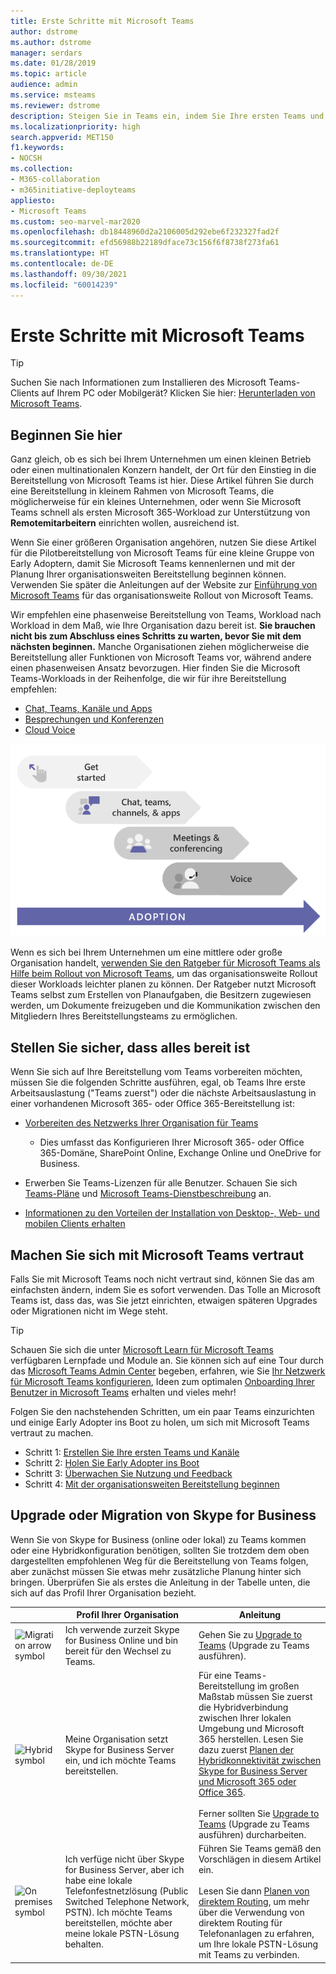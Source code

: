 ```yaml
---
title: Erste Schritte mit Microsoft Teams
author: dstrome
ms.author: dstrome
manager: serdars
ms.date: 01/28/2019
ms.topic: article
audience: admin
ms.service: msteams
ms.reviewer: dstrome
description: Steigen Sie in Teams ein, indem Sie Ihre ersten Teams und Kanäle bereitstellen, damit Sie Erfahrung in Teams aufbauen, bevor Sie es in der Organisation einführen.
ms.localizationpriority: high
search.appverid: MET150
f1.keywords:
- NOCSH
ms.collection:
- M365-collaboration
- m365initiative-deployteams
appliesto:
- Microsoft Teams
ms.custom: seo-marvel-mar2020
ms.openlocfilehash: db18448960d2a2106005d292ebe6f232327fad2f
ms.sourcegitcommit: efd56988b22189dface73c156f6f8738f273fa61
ms.translationtype: HT
ms.contentlocale: de-DE
ms.lasthandoff: 09/30/2021
ms.locfileid: "60014239"
---
```

# <a name="get-started-with-microsoft-teams"></a>Erste Schritte mit Microsoft Teams

> [!TIP]
> Suchen Sie nach Informationen zum Installieren des Microsoft Teams-Clients auf Ihrem PC oder Mobilgerät? Klicken Sie hier: [Herunterladen von Microsoft Teams](https://www.microsoft.com/microsoft-teams/download-app).

## <a name="start-here"></a>Beginnen Sie hier

Ganz gleich, ob es sich bei Ihrem Unternehmen um einen kleinen Betrieb oder einen multinationalen Konzern handelt, der Ort für den Einstieg in die Bereitstellung von Microsoft Teams ist hier. Diese Artikel führen Sie durch eine Bereitstellung in kleinem Rahmen von Microsoft Teams, die möglicherweise für ein kleines Unternehmen, oder wenn Sie Microsoft Teams schnell als ersten Microsoft 365-Workload zur Unterstützung von **Remotemitarbeitern** einrichten wollen, ausreichend ist.

Wenn Sie einer größeren Organisation angehören, nutzen Sie diese Artikel für die Pilotbereitstellung von Microsoft Teams für eine kleine Gruppe von Early Adoptern, damit Sie Microsoft Teams kennenlernen und mit der Planung Ihrer organisationsweiten Bereitstellung beginnen können. Verwenden Sie später die Anleitungen auf der Website zur [Einführung von Microsoft Teams](https://adoption.microsoft.com/microsoft-teams/#get-started) für das organisationsweite Rollout von Microsoft Teams.

Wir empfehlen eine phasenweise Bereitstellung von Teams, Workload nach Workload in dem Maß, wie Ihre Organisation dazu bereit ist. **Sie brauchen nicht bis zum Abschluss eines Schritts zu warten, bevor Sie mit dem nächsten beginnen.** Manche Organisationen ziehen möglicherweise die Bereitstellung aller Funktionen von Microsoft Teams vor, während andere einen phasenweisen Ansatz bevorzugen. Hier finden Sie die Microsoft Teams-Workloads in der Reihenfolge, die wir für ihre Bereitstellung empfehlen:

- [Chat, Teams, Kanäle und Apps](deploy-chat-teams-channels-microsoft-teams-landing-page.md)
- [Besprechungen und Konferenzen](deploy-meetings-microsoft-teams-landing-page.md)
- [Cloud Voice](cloud-voice-landing-page.md)

![Diagramm zur Veranschaulichung der Bereitstellungswege von Teams.](media/get-started-with-teams-quick-start-pathways.png)


Wenn es sich bei Ihrem Unternehmen um eine mittlere oder große Organisation handelt, [verwenden Sie den Ratgeber für Microsoft Teams als Hilfe beim Rollout von Microsoft Teams](use-advisor-teams-roll-out.md), um das organisationsweite Rollout dieser Workloads leichter planen zu können. Der Ratgeber nutzt Microsoft Teams selbst zum Erstellen von Planaufgaben, die Besitzern zugewiesen werden, um Dokumente freizugeben und die Kommunikation zwischen den Mitgliedern Ihres Bereitstellungsteams zu ermöglichen.

## <a name="make-sure-youre-ready"></a>Stellen Sie sicher, dass alles bereit ist

Wenn Sie sich auf Ihre Bereitstellung vom Teams vorbereiten möchten, müssen Sie die folgenden Schritte ausführen, egal, ob Teams Ihre erste Arbeitsauslastung ("Teams zuerst") oder die nächste Arbeitsauslastung in einer vorhandenen Microsoft 365- oder Office 365-Bereitstellung ist:

- [Vorbereiten des Netzwerks Ihrer Organisation für Teams](prepare-network.md)
  - Dies umfasst das Konfigurieren Ihrer Microsoft 365- oder Office 365-Domäne, SharePoint Online, Exchange Online und OneDrive for Business.

- Erwerben Sie Teams-Lizenzen für alle Benutzer. Schauen Sie sich [Teams-Pläne](https://www.microsoft.com/microsoft-365/microsoft-teams/compare-microsoft-teams-options) und [Microsoft Teams-Dienstbeschreibung](/office365/servicedescriptions/teams-service-description) an.

- [Informationen zu den Vorteilen der Installation von Desktop-, Web- und mobilen Clients erhalten](get-clients.md)

## <a name="get-familiar-with-teams"></a>Machen Sie sich mit Microsoft Teams vertraut

Falls Sie mit Microsoft Teams noch nicht vertraut sind, können Sie das am einfachsten ändern, indem Sie es sofort verwenden. Das Tolle an Microsoft Teams ist, dass das, was Sie jetzt einrichten, etwaigen späteren Upgrades oder Migrationen nicht im Wege steht.

> [!TIP]
> Schauen Sie sich die unter [Microsoft Learn für Microsoft Teams](/learn/teams/) verfügbaren Lernpfade und Module an. Sie können sich auf eine Tour durch das [Microsoft Teams Admin Center](/learn/modules/m365-teams-navigate-admin-portal/) begeben, erfahren, wie Sie [Ihr Netzwerk für Microsoft Teams konfigurieren](/learn/modules/m365-teams-connectivity/), Ideen zum optimalen [Onboarding Ihrer Benutzer in Microsoft Teams](/learn/modules/m365-teams-onboard-users/) erhalten und vieles mehr!

Folgen Sie den nachstehenden Schritten, um ein paar Teams einzurichten und einige Early Adopter ins Boot zu holen, um sich mit Microsoft Teams vertraut zu machen.

- Schritt 1: [Erstellen Sie Ihre ersten Teams und Kanäle](get-started-with-teams-create-your-first-teams-and-channels.md)
- Schritt 2: [Holen Sie Early Adopter ins Boot](get-started-with-teams-onboard-early-adopters.md)
- Schritt 3: [Überwachen Sie Nutzung und Feedback](get-started-with-teams-monitor-usage-and-feedback.md)
- Schritt 4: [Mit der organisationsweiten Bereitstellung beginnen](get-started-with-teams-resources-for-org-wide-rollout.md)

## <a name="upgrade-or-migrate-from-skype-for-business"></a>Upgrade oder Migration von Skype for Business

Wenn Sie von Skype for Business (online oder lokal) zu Teams kommen oder eine Hybridkonfiguration benötigen, sollten Sie trotzdem dem oben dargestellten empfohlenen Weg für die Bereitstellung von Teams folgen, aber zunächst müssen Sie etwas mehr zusätzliche Planung hinter sich bringen. Überprüfen Sie als erstes die Anleitung in der Tabelle unten, die sich auf das Profil Ihrer Organisation bezieht.

|&nbsp;|Profil Ihrer Organisation|Anleitung  |
|---------|---------|---------|
|<IMG src="/office/media/icons/migration-teams.svg" alt="Migration arrow symbol" height="50" width="50">|Ich verwende zurzeit Skype for Business Online und bin bereit für den Wechsel zu Teams. |Gehen Sie zu [Upgrade to Teams](upgrade-start-here.md) (Upgrade zu Teams ausführen). |
|<IMG SRC="/office/media/icons/hybrid-teams.svg" alt="Hybrid symbol" height="50" width="50">|Meine Organisation setzt Skype for Business Server ein, und ich möchte Teams bereitstellen. |Für eine Teams-Bereitstellung im großen Maßstab müssen Sie zuerst die Hybridverbindung zwischen Ihrer lokalen Umgebung und Microsoft 365 herstellen. Lesen Sie dazu zuerst [Planen der Hybridkonnektivität zwischen Skype for Business Server und Microsoft 365 oder Office 365](/skypeforbusiness/hybrid/plan-hybrid-connectivity).<br><br>Ferner sollten Sie [Upgrade to Teams](upgrade-start-here.md) (Upgrade zu Teams ausführen) durcharbeiten.   |
|<IMG src="/office/media/icons/on-premises-teams.svg" alt="On premises symbol" height="50" width="50">|Ich verfüge nicht über Skype for Business Server, aber ich habe eine lokale Telefonfestnetzlösung (Public Switched Telephone Network, PSTN). Ich möchte Teams bereitstellen, möchte aber meine lokale PSTN-Lösung behalten. |Führen Sie Teams gemäß den Vorschlägen in diesem Artikel ein.<br><br>Lesen Sie dann [Planen von direktem Routing](direct-routing-plan.md), um mehr über die Verwendung von direktem Routing für Telefonanlagen zu erfahren, um Ihre lokale PSTN-Lösung mit Teams zu verbinden.|
